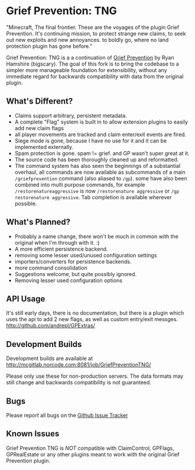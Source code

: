Grief Prevention: TNG
=====================


"Minecraft, The final frontier.
These are the  voyages of the plugin Grief Prevention.
It's continuing mission, to protect strange new claims,
to seek out new exploits and new annoyances.
to boldly go, where no land protection plugin has gone before."

Grief Prevention: TNG is a a continuation of [Grief Prevention](https://github.com/ryanhamshire/GriefPrevention) by Ryan
Hamshire (bigscary).  The goal of this fork is to bring the codebase to a simpler more manageable foundation for
extensibility, without any immediate regard for backwards compatibility with data from the original plugin.


What's Different?
-----------------

 - Claims support arbitrary, persistent metadata.
 - A complete "Flag" system is built in to allow extension plugins to easily add new claim flags
 - all player movements are tracked and claim enter/exit events are fired.
 - Siege mode is gone, because I have no use for it and it can be implemented externally.
 - Spam protection is gone.  spam != grief. and GP wasn't super great at it.
 - The source code has been thoroughly cleaned up and reformatted. 
 - The command system has also seen the beginnings of a substantial overhaul, 
   all commands are now available as subcommands of a main `/griefprevention`
   command (also aliased to `/gp`).  some have also been combined into multi 
   purpose commands, for example `/restorenatureaggressive` is now 
   `/restorenature aggressive` or `/gp restorenature aggressive`.
   Tab completion is available wherever possible.


What's Planned?
---------------

 - Probably a name change, there won't be much in common with the original when I'm through with it. :)
 - A more efficient persistence backend.
 - removing some lesser used/unused configuration settings
 - importers/converters for persistence backends.
 - more command consolidation
 - Suggestions welcome, but quite possibly ignored.
 - Removing lesser used configuration options


API Usage
---------

It's still early days, there is no documentation, but there is a plugin which uses the api to add 2 new flags, as well as custom entry/exit messges.
http://github.com/andrepl/GPExtras/


Development Builds
------------------

Development builds are available at http://mcgitlab.norcode.com:8081/job/GriefPreventionTNG/ 

Please only use these for non-production servers. The data formats may still change and backwards compatibility is not guaranteed.


Bugs
----

Please report all bugs on the [Github Issue Tracker](https://github.com/andrepl/GriefPreventionTNG/issues)


Known Issues
------------

Grief Prevention TNG is *NOT* compatible with ClaimControl, GPFlags, GPRealEstate or any other plugins meant to work with the original Grief Prevention plugin.

